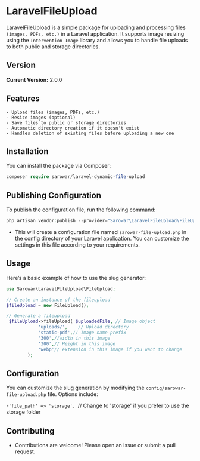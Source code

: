 # LaravelFileUpload

LaravelFileUpload is a simple package for uploading and processing files `(images, PDFs, etc.)` in a Laravel
application. It supports image resizing using the `Intervention Image` library and allows you to handle file uploads to
both public and storage directories.

## Version

**Current Version:** 2.0.0

## Features

    - Upload files (images, PDFs, etc.)
    - Resize images (optional)
    - Save files to public or storage directories
    - Automatic directory creation if it doesn't exist
    - Handles deletion of existing files before uploading a new one

## Installation

You can install the package via Composer:

```php
composer require sarowar/laravel-dynamic-file-upload

```

## Publishing Configuration

To publish the configuration file, run the following command:

```php
php artisan vendor:publish --provider="Sarowar\LaravelFileUpload\FileUploadServiceProvider"

```

- This will create a configuration file named `sarowar-file-upload.php` in the config directory of your Laravel
  application. You can customize the settings in this file according to your requirements.

## Usage

Here’s a basic example of how to use the slug generator:

```php
use Sarowar\LaravelFileUpload\FileUpload;
```

```php
// Create an instance of the fileupload
$fileUpload = new FileUpload();
```

```php
// Generate a fileupload
 $fileUpload->fileUpload( $uploadedFile, // Image object
            'uploads/',    // Upload directory
            'static-pdf',// Image name prefix
            '300',//width in this image 
            '300',// Height in this image
            'webp'// extension in this image if you want to change 
        );
```

## Configuration

You can customize the slug generation by modifying the `config/sarowar-file-upload.php` file. Options include:

-`'file_path' => 'storage', `// Change to 'storage' if you prefer to use the storage folder

## Contributing

- Contributions are welcome! Please open an issue or submit a pull request.
